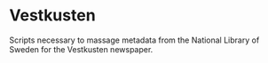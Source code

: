 Vestkusten
==========

Scripts necessary to massage metadata from the National Library of Sweden for the Vestkusten newspaper.
